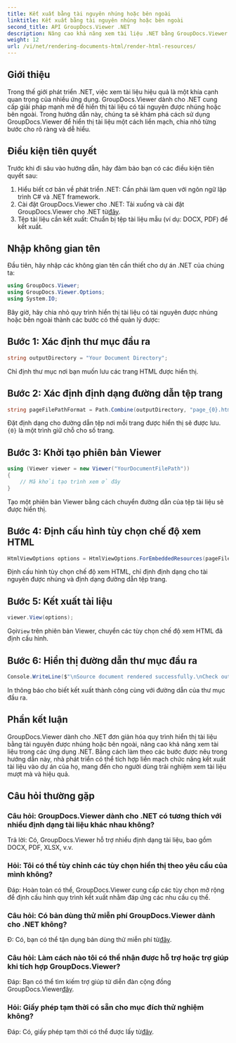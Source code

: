 ```yaml
---
title: Kết xuất bằng tài nguyên nhúng hoặc bên ngoài
linktitle: Kết xuất bằng tài nguyên nhúng hoặc bên ngoài
second_title: API GroupDocs.Viewer .NET
description: Nâng cao khả năng xem tài liệu .NET bằng GroupDocs.Viewer để hiển thị liền mạch. Hãy làm theo hướng dẫn của chúng tôi để tích hợp hiệu quả và mang lại trải nghiệm người dùng vượt trội.
weight: 12
url: /vi/net/rendering-documents-html/render-html-resources/
---
```

## Giới thiệu

Trong thế giới phát triển .NET, việc xem tài liệu hiệu quả là một khía cạnh quan trọng của nhiều ứng dụng. GroupDocs.Viewer dành cho .NET cung cấp giải pháp mạnh mẽ để hiển thị tài liệu có tài nguyên được nhúng hoặc bên ngoài. Trong hướng dẫn này, chúng ta sẽ khám phá cách sử dụng GroupDocs.Viewer để hiển thị tài liệu một cách liền mạch, chia nhỏ từng bước cho rõ ràng và dễ hiểu.

## Điều kiện tiên quyết

Trước khi đi sâu vào hướng dẫn, hãy đảm bảo bạn có các điều kiện tiên quyết sau:

1. Hiểu biết cơ bản về phát triển .NET: Cần phải làm quen với ngôn ngữ lập trình C# và .NET framework.
2.  Cài đặt GroupDocs.Viewer cho .NET: Tải xuống và cài đặt GroupDocs.Viewer cho .NET từ[đây](https://releases.groupdocs.com/viewer/net/).
3. Tệp tài liệu cần kết xuất: Chuẩn bị tệp tài liệu mẫu (ví dụ: DOCX, PDF) để kết xuất.

## Nhập không gian tên

Đầu tiên, hãy nhập các không gian tên cần thiết cho dự án .NET của chúng ta:

```csharp
using GroupDocs.Viewer;
using GroupDocs.Viewer.Options;
using System.IO;
```

Bây giờ, hãy chia nhỏ quy trình hiển thị tài liệu có tài nguyên được nhúng hoặc bên ngoài thành các bước có thể quản lý được:

## Bước 1: Xác định thư mục đầu ra

```csharp
string outputDirectory = "Your Document Directory";
```

Chỉ định thư mục nơi bạn muốn lưu các trang HTML được hiển thị.

## Bước 2: Xác định định dạng đường dẫn tệp trang

```csharp
string pageFilePathFormat = Path.Combine(outputDirectory, "page_{0}.html");
```

Đặt định dạng cho đường dẫn tệp nơi mỗi trang được hiển thị sẽ được lưu.`{0}` là một trình giữ chỗ cho số trang.

## Bước 3: Khởi tạo phiên bản Viewer

```csharp
using (Viewer viewer = new Viewer("YourDocumentFilePath"))
{
    // Mã khởi tạo trình xem ở đây
}
```

Tạo một phiên bản Viewer bằng cách chuyển đường dẫn của tệp tài liệu sẽ được hiển thị.

## Bước 4: Định cấu hình tùy chọn chế độ xem HTML

```csharp
HtmlViewOptions options = HtmlViewOptions.ForEmbeddedResources(pageFilePathFormat);
```

Định cấu hình tùy chọn chế độ xem HTML, chỉ định định dạng cho tài nguyên được nhúng và định dạng đường dẫn tệp trang.

## Bước 5: Kết xuất tài liệu

```csharp
viewer.View(options);
```

 Gọi`View` trên phiên bản Viewer, chuyển các tùy chọn chế độ xem HTML đã định cấu hình.

## Bước 6: Hiển thị đường dẫn thư mục đầu ra

```csharp
Console.WriteLine($"\nSource document rendered successfully.\nCheck output in: {outputDirectory}");
```

In thông báo cho biết kết xuất thành công cùng với đường dẫn của thư mục đầu ra.

## Phần kết luận

GroupDocs.Viewer dành cho .NET đơn giản hóa quy trình hiển thị tài liệu bằng tài nguyên được nhúng hoặc bên ngoài, nâng cao khả năng xem tài liệu trong các ứng dụng .NET. Bằng cách làm theo các bước được nêu trong hướng dẫn này, nhà phát triển có thể tích hợp liền mạch chức năng kết xuất tài liệu vào dự án của họ, mang đến cho người dùng trải nghiệm xem tài liệu mượt mà và hiệu quả.

## Câu hỏi thường gặp

### Câu hỏi: GroupDocs.Viewer dành cho .NET có tương thích với nhiều định dạng tài liệu khác nhau không?

Trả lời: Có, GroupDocs.Viewer hỗ trợ nhiều định dạng tài liệu, bao gồm DOCX, PDF, XLSX, v.v.

### Hỏi: Tôi có thể tùy chỉnh các tùy chọn hiển thị theo yêu cầu của mình không?

Đáp: Hoàn toàn có thể, GroupDocs.Viewer cung cấp các tùy chọn mở rộng để định cấu hình quy trình kết xuất nhằm đáp ứng các nhu cầu cụ thể.

### Câu hỏi: Có bản dùng thử miễn phí GroupDocs.Viewer dành cho .NET không?

 Đ: Có, bạn có thể tận dụng bản dùng thử miễn phí từ[đây](https://releases.groupdocs.com/).

### Câu hỏi: Làm cách nào tôi có thể nhận được hỗ trợ hoặc trợ giúp khi tích hợp GroupDocs.Viewer?

 Đáp: Bạn có thể tìm kiếm trợ giúp từ diễn đàn cộng đồng GroupDocs.Viewer[đây](https://forum.groupdocs.com/c/viewer/9).

### Hỏi: Giấy phép tạm thời có sẵn cho mục đích thử nghiệm không?

 Đáp: Có, giấy phép tạm thời có thể được lấy từ[đây](https://purchase.groupdocs.com/temporary-license/).